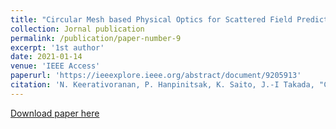 ```yaml
---
title: "Circular Mesh based Physical Optics for Scattered Field Prediction"
collection: Jornal publication
permalink: /publication/paper-number-9
excerpt: '1st author'
date: 2021-01-14
venue: 'IEEE Access'
paperurl: 'https://ieeexplore.ieee.org/abstract/document/9205913'
citation: 'N. Keerativoranan, P. Hanpinitsak, K. Saito, J.-I Takada, "Circular Mesh based Physical Optics for Scattered Field Prediction," <i>IEEE Antenna and Wireless Propagation Letter</i>, Early Access, Jan. 2021.'
---
```


[Download paper here](https://ieeexplore.ieee.org/document/9324962)




